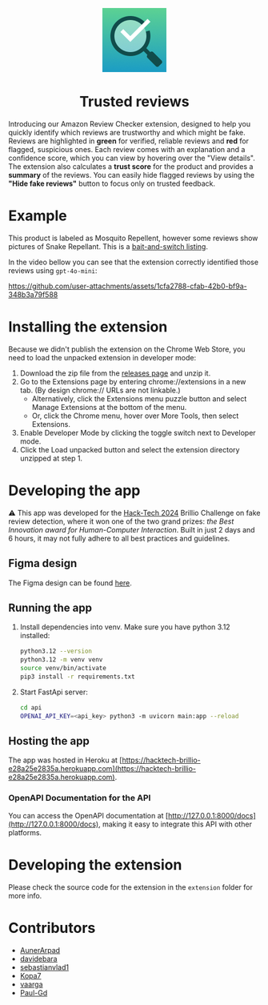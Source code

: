 <p align="center">
  <img src="./images/logo.png" />
<h1 align="center">Trusted reviews</h1>
</p>

Introducing our Amazon Review Checker extension, designed to help you quickly identify which reviews are trustworthy and
which
might be fake. Reviews are highlighted in **green** for verified, reliable reviews and **red** for flagged, suspicious
ones. Each review comes with an explanation and a confidence score, which you can view by hovering over the "View
details". The extension also calculates a **trust score** for the product and provides a **summary** of the reviews.
You can easily hide flagged reviews by using the **"Hide fake reviews"** button to focus only on trusted feedback.

# Example

This product is labeled as Mosquito Repellent, however some reviews show pictures of Snake Repellant. This is a
[bait-and-switch listing](https://arstechnica.com/tech-policy/2020/12/amazon-still-hasnt-fixed-its-problem-with-bait-and-switch-reviews/).

In the video bellow you can see that the extension correctly identified those reviews using `gpt-4o-mini`:

https://github.com/user-attachments/assets/1cfa2788-cfab-42b0-bf9a-348b3a79f588

# Installing the extension

Because we didn't publish the extension on the Chrome Web Store, you need to load the unpacked extension in developer
mode:

1. Download the zip file from the [releases page](https://github.com/Paul-Gd/hacktech-brillio/releases/) and unzip it.
2. Go to the Extensions page by entering chrome://extensions in a new tab. (By design chrome:// URLs are not linkable.)
    - Alternatively, click the Extensions menu puzzle button and select Manage Extensions at the bottom of the menu.
    - Or, click the Chrome menu, hover over More Tools, then select Extensions.
3. Enable Developer Mode by clicking the toggle switch next to Developer mode.
4. Click the Load unpacked button and select the extension directory unzipped at step 1.

# Developing the app

⚠️ This app was developed for the [Hack-Tech 2024](https://hack-tech.ai/) Brillio Challenge on fake review detection,
where it won one of the two grand prizes: _the Best Innovation award for Human-Computer Interaction_. Built in just 2 days
and 6 hours, it may not fully adhere to all best practices and guidelines.

## Figma design

The Figma design can be
found [here](https://www.figma.com/design/lqlL85ZXz1xZSefM9OsuOf/Hackathon---Brillio-challenge?node-id=0-1&node-type=canvas).

## Running the app

1. Install dependencies into venv. Make sure you have python 3.12 installed:
    ```bash
   python3.12 --version
   python3.12 -m venv venv
   source venv/bin/activate
   pip3 install -r requirements.txt
   ```
2. Start FastApi server:
    ```bash
   cd api
   OPENAI_API_KEY=<api_key> python3 -m uvicorn main:app --reload
   ```

## Hosting the app

The app was hosted in Heroku
at [https://hacktech-brillio-e28a25e2835a.herokuapp.com](https://hacktech-brillio-e28a25e2835a.herokuapp.com).

### OpenAPI Documentation for the API

You can access the OpenAPI documentation at [http://127.0.0.1:8000/docs](http://127.0.0.1:8000/docs), making it easy to
integrate this API with other platforms.

# Developing the extension

Please check the source code for the extension in the `extension` folder for more info.

# Contributors

- [AunerArpad](https://github.com/AunerArpad)
- [davidebara](https://github.com/davidebara)
- [sebastianvlad1](https://github.com/sebastianvlad1)
- [Kopa7](https://github.com/Kopa7)
- [vaarga](https://github.com/vaarga)
- [Paul-Gd](https://github.com/Paul-Gd)

